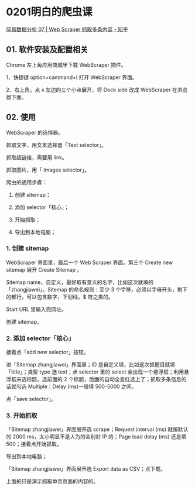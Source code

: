 # 0201明白的爬虫课

[简易数据分析 07 | Web Scraper 抓取多条内容 - 知乎](https://zhuanlan.zhihu.com/p/75054559)

## 01. 软件安装及配置相关

Chrome 左上角应用商城里下载 WebScraper 插件。

1、快捷键 option+cammand+I 打开 WebScraper 界面。

2、右上角，点 x 左边的三个小点展开，将 Dock side 改成 WebScraper 在浏览器下面。

## 02. 使用

WebScraper 的选择器。

抓取文字，用文本选择器「Text selector」。

抓取超链接，需要用 link。

抓取图片，用「 Images selector」。

爬虫的通用步骤：

1. 创建 sitemap；

2. 添加 selector「核心」；

3. 开始抓取；

4. 导出到本地电脑；

### 1. 创建 sitemap

WebScraper 界面里，最后一个 Web Scraper 界面。第三个 Create new sitemap 展开 Create Sitemap 。

Sitemap name，自定义，最好取有意义的名字，比如这次就填的「zhangjiawei」。Sitemap 的命名规则：至少 3 个字符，必须以字母开头，剩下的都行，可以包含数字，下划线，$ 符之类的。

Start URL 里输入完网址。

创建 sitemap。

### 2. 添加 selector「核心」

接着点「add new selector」按钮。

进「Sitemap zhangjiawei」界面里；ID 是自定义填，比如这次抓题目就填「title」；类型 type 选 text；点 selector 里的 select 会出现一个悬浮框；利用悬浮框来选标题，选前面的 2 个标题，后面的自动全变红选上了；抓取多条信息的话就勾选 Multiple；Delay (ms)一般填 500-5000 之间。

点「save selector」。

### 3. 开始抓取

「Sitemap zhangjiawei」界面展开选 scrape；Request interval (ms) 就按默认的 2000 ms，太小明显不是人为的会别封 IP 的；Page load delay (ms) 还是填 500；接着点开始抓取。

导出到本地电脑；

「Sitemap zhangjiawei」界面展开选 Export data as CSV；点下载。

上面的只是演示抓取单页页面的内容的。

